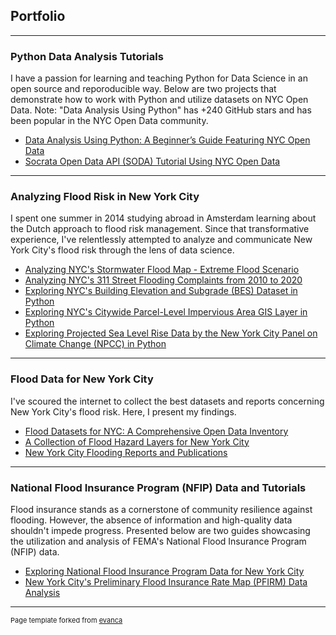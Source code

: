 ## Portfolio

---

### Python Data Analysis Tutorials

I have a passion for learning and teaching Python for Data Science in an open source and reporoducible way. Below are two projects that demonstrate how to work with Python and utilize datasets on NYC Open Data. Note: "Data Analysis Using Python" has +240 GitHub stars and has been popular in the NYC Open Data community.
- [Data Analysis Using Python: A Beginner’s Guide Featuring NYC Open Data](https://github.com/mebauer/data-analysis-using-python)
- [Socrata Open Data API (SODA) Tutorial Using NYC Open Data](https://github.com/mebauer/sodapy-tutorial-nyc-opendata)

---

### Analyzing Flood Risk in New York City

I spent one summer in 2014 studying abroad in Amsterdam learning about the Dutch approach to flood risk management. Since that transformative experience, I've relentlessly attempted to analyze and communicate New York City's flood risk through the lens of data science.
- [Analyzing NYC's Stormwater Flood Map - Extreme Flood Scenario](https://github.com/mebauer/stormwater-map-analysis-nyc)
- [Analyzing NYC's 311 Street Flooding Complaints from 2010 to 2020](https://github.com/mebauer/nyc-311-street-flooding)
- [Exploring NYC's Building Elevation and Subgrade (BES) Dataset in Python](https://github.com/mebauer/building-elevation-subgrade-nyc)
- [Exploring NYC's Citywide Parcel-Level Impervious Area GIS Layer in Python](https://github.com/mebauer/parcel-impervious-area-nyc)
- [Exploring Projected Sea Level Rise Data by the New York City Panel on Climate Change (NPCC) in Python](https://github.com/mebauer/projected-sea-level-rise-nyc)

---

### Flood Data for New York City

I've scoured the internet to collect the best datasets and reports concerning New York City's flood risk. Here, I present my findings.
- [Flood Datasets for NYC: A Comprehensive Open Data Inventory](https://github.com/mebauer/nyc-flood-data)
- [A Collection of Flood Hazard Layers for New York City](https://github.com/mebauer/nyc-flood-layers)
- [New York City Flooding Reports and Publications](https://github.com/mebauer/nyc-flood-reports)

---

### National Flood Insurance Program (NFIP) Data and Tutorials

Flood insurance stands as a cornerstone of community resilience against flooding. However, the absence of information and high-quality data shouldn't impede progress. Presented below are two guides showcasing the utilization and analysis of FEMA's National Flood Insurance Program (NFIP) data.
- [Exploring National Flood Insurance Program Data for New York City](https://github.com/mebauer/fema-nfip-nyc)
- [New York City's Preliminary Flood Insurance Rate Map (PFIRM) Data Analysis](https://github.com/mebauer/nyc-floodzone-analysis)

---

<p style="font-size:11px">Page template forked from <a href="https://github.com/evanca/quick-portfolio">evanca</a></p>
<!-- Remove above link if you don't want to attibute -->
